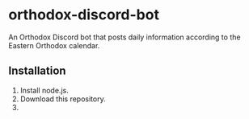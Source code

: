 # orthodox-discord-bot
An Orthodox Discord bot that posts daily information according to the Eastern Orthodox calendar.

## Installation
1. Install node.js.
2. Download this repository.
3.
